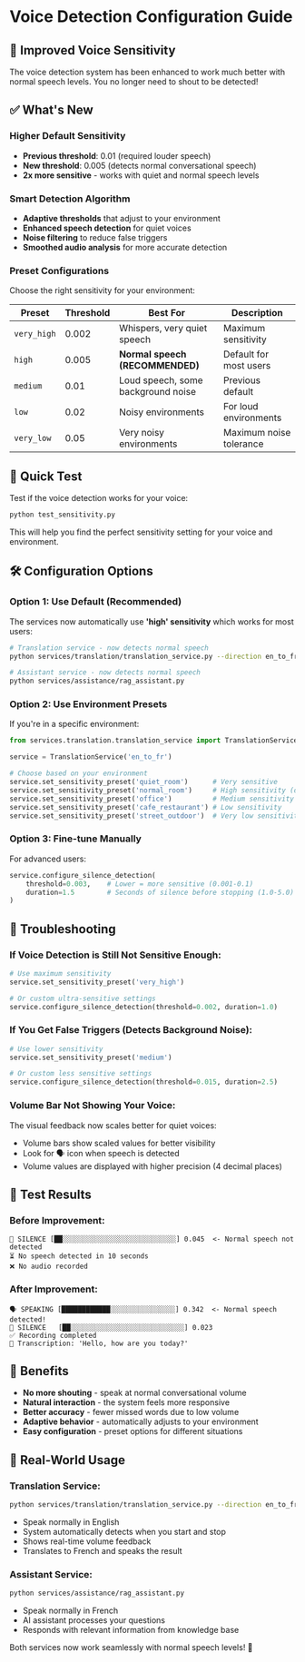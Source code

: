 # Voice Detection Configuration Guide

## 🎤 Improved Voice Sensitivity

The voice detection system has been enhanced to work much better with normal speech levels. You no longer need to shout to be detected!

## ✅ What's New

### **Higher Default Sensitivity**
- **Previous threshold**: 0.01 (required louder speech)
- **New threshold**: 0.005 (detects normal conversational speech)
- **2x more sensitive** - works with quiet and normal speech levels

### **Smart Detection Algorithm**
- **Adaptive thresholds** that adjust to your environment
- **Enhanced speech detection** for quiet voices
- **Noise filtering** to reduce false triggers
- **Smoothed audio analysis** for more accurate detection

### **Preset Configurations**
Choose the right sensitivity for your environment:

| Preset | Threshold | Best For | Description |
|--------|-----------|----------|-------------|
| `very_high` | 0.002 | Whispers, very quiet speech | Maximum sensitivity |
| `high` | 0.005 | **Normal speech (RECOMMENDED)** | Default for most users |
| `medium` | 0.01 | Loud speech, some background noise | Previous default |
| `low` | 0.02 | Noisy environments | For loud environments |
| `very_low` | 0.05 | Very noisy environments | Maximum noise tolerance |

## 🚀 Quick Test

Test if the voice detection works for your voice:

```bash
python test_sensitivity.py
```

This will help you find the perfect sensitivity setting for your voice and environment.

## 🛠️ Configuration Options

### **Option 1: Use Default (Recommended)**
The services now automatically use **'high' sensitivity** which works for most users:

```bash
# Translation service - now detects normal speech
python services/translation/translation_service.py --direction en_to_fr

# Assistant service - now detects normal speech  
python services/assistance/rag_assistant.py
```

### **Option 2: Use Environment Presets**
If you're in a specific environment:

```python
from services.translation.translation_service import TranslationService

service = TranslationService('en_to_fr')

# Choose based on your environment
service.set_sensitivity_preset('quiet_room')      # Very sensitive
service.set_sensitivity_preset('normal_room')     # High sensitivity (default)
service.set_sensitivity_preset('office')          # Medium sensitivity
service.set_sensitivity_preset('cafe_restaurant') # Low sensitivity
service.set_sensitivity_preset('street_outdoor')  # Very low sensitivity
```

### **Option 3: Fine-tune Manually**
For advanced users:

```python
service.configure_silence_detection(
    threshold=0.003,    # Lower = more sensitive (0.001-0.1)
    duration=1.5        # Seconds of silence before stopping (1.0-5.0)
)
```

## 🎯 Troubleshooting

### **If Voice Detection is Still Not Sensitive Enough:**
```python
# Use maximum sensitivity
service.set_sensitivity_preset('very_high')

# Or custom ultra-sensitive settings
service.configure_silence_detection(threshold=0.002, duration=1.0)
```

### **If You Get False Triggers (Detects Background Noise):**
```python
# Use lower sensitivity
service.set_sensitivity_preset('medium')

# Or custom less sensitive settings  
service.configure_silence_detection(threshold=0.015, duration=2.5)
```

### **Volume Bar Not Showing Your Voice:**
The visual feedback now scales better for quiet voices:
- Volume bars show scaled values for better visibility
- Look for 🗣️ icon when speech is detected
- Volume values are displayed with higher precision (4 decimal places)

## 🧪 Test Results

### **Before Improvement:**
```
🤫 SILENCE [██░░░░░░░░░░░░░░░░░░░░░░░░░░░░] 0.045  <- Normal speech not detected
⏳ No speech detected in 10 seconds
❌ No audio recorded
```

### **After Improvement:**
```
🗣️ SPEAKING [████████████░░░░░░░░░░░░░░░░] 0.342  <- Normal speech detected!
🤫 SILENCE   [██░░░░░░░░░░░░░░░░░░░░░░░░░░░░] 0.023
✅ Recording completed
📝 Transcription: 'Hello, how are you today?'
```

## 🎉 Benefits

- **No more shouting** - speak at normal conversational volume
- **Natural interaction** - the system feels more responsive
- **Better accuracy** - fewer missed words due to low volume
- **Adaptive behavior** - automatically adjusts to your environment
- **Easy configuration** - preset options for different situations

## 📱 Real-World Usage

### **Translation Service:**
```bash
python services/translation/translation_service.py --direction en_to_fr
```
- Speak normally in English
- System automatically detects when you start and stop
- Shows real-time volume feedback
- Translates to French and speaks the result

### **Assistant Service:**
```bash
python services/assistance/rag_assistant.py  
```
- Speak normally in French
- AI assistant processes your questions
- Responds with relevant information from knowledge base

Both services now work seamlessly with normal speech levels! 🎊